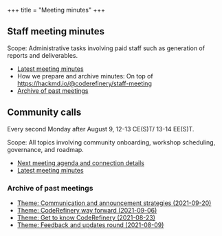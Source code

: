 +++
title = "Meeting minutes"
+++

## Staff meeting minutes

Scope: Administrative tasks involving paid staff such as generation of reports
and deliverables.

- [Latest meeting minutes](/about/staff-meetings/)
- How we prepare and archive minutes: On top of
  <https://hackmd.io/@coderefinery/staff-meeting>
- [Archive of past meetings](https://github.com/coderefinery/coderefinery.org/commits/main/content/about/staff-meetings.md)


## Community calls

Every second Monday after August 9, 12-13 CE(S)T/ 13-14 EE(S)T.

Scope: All topics involving community onboarding, workshop scheduling,
governance, and roadmap.

- [Next meeting agenda and connection details](https://hackmd.io/@coderefinery/community-call)
- [Latest meeting minutes](/about/community-call/)


### Archive of past meetings

- [Theme: Communication and announcement strategies (2021-09-20)](https://github.com/coderefinery/coderefinery.org/blob/34cc747/content/about/community-call.md)
- [Theme: CodeRefinery way forward (2021-09-06)](https://github.com/coderefinery/coderefinery.org/blob/afb8b4f/content/about/community-call.md)
- [Theme: Get to know CodeRefinery (2021-08-23)](https://github.com/coderefinery/coderefinery.org/blob/a47cb40/content/about/community-call.md)
- [Theme: Feedback and updates round (2021-08-09)](https://github.com/coderefinery/coderefinery.org/blob/7b65d3a/content/about/community-call.md)
